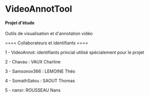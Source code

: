 # VideoAnnotTool
#### Projet d'étude

Outils de visualisation et d'annotation vidéo

  ==== Collaborateurs et identifiants ====
  
1 - VideoAnnot: identifiants princial utilisé spécialement pour le projet

2 - Chavau : VAUX Charline

3 - Samsonov366 : LEMOINE Théo

4 - SomathSatou : SAOUT Thomas

5 - nansr: ROUSSEAU Nans
